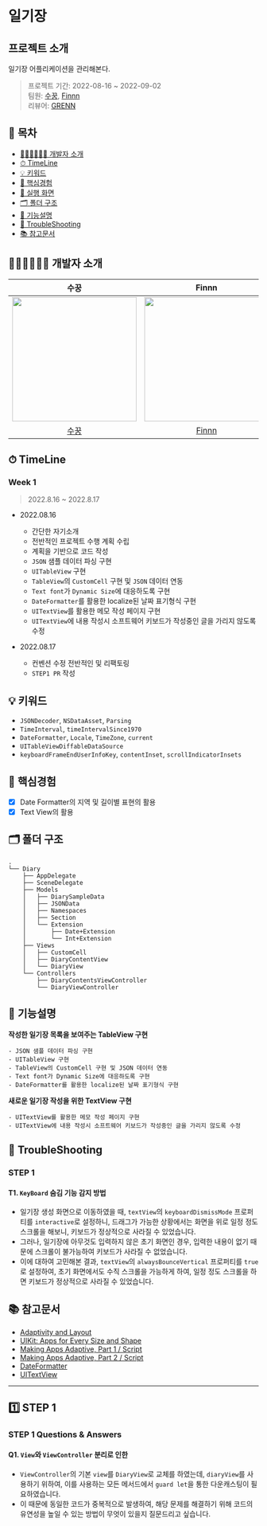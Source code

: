 # 일기장

## 프로젝트 소개
일기장 어플리케이션을 관리해본다.

> 프로젝트 기간: 2022-08-16 ~ 2022-09-02</br>
> 팀원: [수꿍](https://github.com/Jeon-Minsu), [Finnn](https://github.com/finnn1) </br>
리뷰어: [GRENN](https://github.com/GREENOVER)</br>


## 📑 목차

- [🧑🏻‍💻🧑🏻‍💻 개발자 소개](#-개발자-소개)
- [⏱ TimeLine](#-TimeLine)
- [💡 키워드](#-키워드)
- [🤔 핵심경험](#-핵심경험)
- [📱 실행 화면](#-실행-화면)
- [🗂 폴더 구조](#-폴더-구조)
- [📝 기능설명](#-기능설명)
- [🚀 TroubleShooting](#-TroubleShooting)
- [📚 참고문서](#-참고문서)


## 🧑🏻‍💻🧑🏻‍💻 개발자 소개

|수꿍|Finnn|
|:---:|:---:|
|<image src = "https://i.imgur.com/6HkYdmp.png" width="250" height="250">|<img src="https://i.imgur.com/5EQ0KJy.png" width="250" height="250">
|[수꿍](https://github.com/Jeon-Minsu)|[Finnn](https://github.com/finnn1)|

## ⏱ TimeLine

### Week 1
    
> 2022.8.16 ~ 2022.8.17
    
- 2022.08.16
    - 간단한 자기소개
    - 전반적인 프로젝트 수행 계획 수립
    - 계획을 기반으로 코드 작성
    - `JSON` 샘플 데이터 파싱 구현
    - `UITableView` 구현
    - `TableView`의 `CustomCell` 구현 및 `JSON` 데이터 연동
    - `Text font`가 `Dynamic Size`에 대응하도록 구현
    - `DateFormatter`를 활용한 localize된 날짜 표기형식 구현
    - `UITextView`를 활용한 메모 작성 페이지 구현
    - `UITextView`에 내용 작성시 소프트웨어 키보드가 작성중인 글을 가리지 않도록 수정

- 2022.08.17 
    - 컨벤션 수정 전반적인 및 리팩토링
    - `STEP1 PR` 작성
    
## 💡 키워드

- `JSONDecoder`, `NSDataAsset`, `Parsing`
- `TimeInterval`, `timeIntervalSince1970`
- `DateFormatter`, `Locale`, `TimeZone`, `current`
- `UITableViewDiffableDataSource`
- `keyboardFrameEndUserInfoKey`, `contentInset`, `scrollIndicatorInsets`

    
## 🤔 핵심경험

- [x] Date Formatter의 지역 및 길이별 표현의 활용
- [x] Text View의 활용

## 🗂 폴더 구조

```
.
└── Diary
    ├── AppDelegate
    ├── SceneDelegate
    ├── Models
    │   ├── DiarySampleData
    │   ├── JSONData
    │   ├── Namespaces
    │   ├── Section
    │   └── Extension
    │       ├── Date+Extension
    │       └── Int+Extension
    ├── Views
    │   ├── CustomCell
    │   ├── DiaryContentView
    │   └── DiaryView
    └── Controllers
        ├── DiaryContentsViewController
        └── DiaryViewController
```
    
## 📝 기능설명


**작성한 일기장 목록을 보여주는 TableView 구현**
    
    - JSON 샘플 데이터 파싱 구현
    - UITableView 구현
    - TableView의 CustomCell 구현 및 JSON 데이터 연동
    - Text font가 Dynamic Size에 대응하도록 구현
    - DateFormatter를 활용한 localize된 날짜 표기형식 구현
   
**새로운 일기장 작성을 위한 TextView 구현**
    
    - UITextView를 활용한 메모 작성 페이지 구현
    - UITextView에 내용 작성시 소프트웨어 키보드가 작성중인 글을 가리지 않도록 수정


## 🚀 TroubleShooting

### STEP 1
#### T1. `KeyBoard` 숨김 기능 감지 방법
- 일기장 생성 화면으로 이동하였을 때, `textView`의 `keyboardDismissMode` 프로퍼티를 `interactive`로 설정하니, 드래그가 가능한 상황에서는 화면을 위로 일정 정도 스크롤을 해보니, 키보드가 정상적으로 사라질 수 있었습니다.
- 그러나, 일기장에 아무것도 입력하지 않은 초기 화면인 경우, 입력한 내용이 없기 때문에 스크롤이 불가능하여 키보드가 사라질 수 없었습니다.
- 이에 대하여 고민해본 결과, `textView`의 `alwaysBounceVertical` 프로퍼티를 `true`로 설정하여, 초기 화면에서도 수직 스크롤을 가능하게 하여, 일정 정도 스크롤을 하면 키보드가 정상적으로 사라질 수 있었습니다.


## 📚 참고문서

- [Adaptivity and Layout](https://developer.apple.com/design/human-interface-guidelines/foundations/layout/)
- [UIKit: Apps for Every Size and Shape](https://developer.apple.com/videos/play/wwdc2018/235/)
- [Making Apps Adaptive, Part 1 / Script](https://www.youtube.com/watch?v=hLkqt2g-450)
- [Making Apps Adaptive, Part 2 / Script](https://www.youtube.com/watch?v=s3utpBiRbB0)
- [DateFormatter](https://developer.apple.com/documentation/foundation/dateformatter)
- [UITextView](https://developer.apple.com/documentation/uikit/uitextview)
--- 
    
## 1️⃣ STEP 1

### STEP 1 Questions & Answers

#### Q1. `View`와 `ViewController` 분리로 인한 
- `ViewController`의 기본 `view`를 `DiaryView`로 교체를 하였는데, `diaryView`를 사용하기 위하여, 이를 사용하는 모든 메서드에서 `guard let`을 통한 다운캐스팅이 필요하였습니다. 
- 이 때문에 동일한 코드가 중복적으로 발생하여, 해당 문제를 해결하기 위해 코드의 유연성을 높일 수 있는 방법이 무엇이 있을지 질문드리고 싶습니다.
